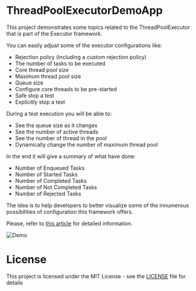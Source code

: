 # ThreadPoolExecutorDemoApp

This project demonstrates some topics related to the ThreadPoolExecutor that is part of the Executor framework.

You can easily adjust some of the executor configurations like:

  - Rejection policy (including a custom rejection policy)
  - The number of tasks to be executed
  - Core thread pool size
  - Maximum thread pool size
  - Queue size
  - Configure core threads to be pre-started
  - Safe stop a test
  - Explicitly stop a test

During a test execution you will be able to:

  - See the queue size as it changes
  - See the number of active threads
  - See the number of thread in the pool
  - Dynamically change the number of maximum thread pool

In the end it will give a summary of what have done:

  - Number of Enqueued Tasks
  - Number of Started Tasks
  - Number of Completed Tasks
  - Number of Not Completed Tasks
  - Number of Rejected Tasks

The idea is to help developers to better visualize some of the innumerous possibilities of configuration this framework offers.

Please, refer to [this article](http://androidahead.com/2017/02/23/threadpoolexecutor-on-android-a-practical-example/) for detailed information.

![Demo](https://cloud.githubusercontent.com/assets/4574670/23194707/7e191084-f88e-11e6-8dd3-30b983e64fa5.gif)

# License

This project is licensed under the MIT License - see the [LICENSE](LICENSE) file for details



